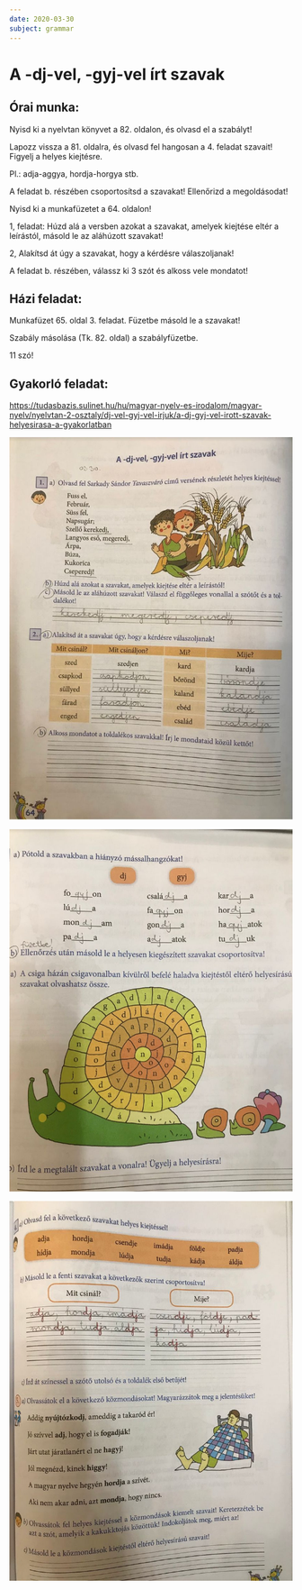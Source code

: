```yaml
---
date: 2020-03-30
subject: grammar
---
```


# A -dj-vel, -gyj-vel írt szavak

## Órai munka:

Nyisd ki a nyelvtan könyvet a 82. oldalon, és olvasd el a szabályt!

Lapozz vissza a 81. oldalra, és olvasd fel hangosan a 4. feladat szavait! Figyelj a helyes kiejtésre.

Pl.: adja-aggya, hordja-horgya stb.

A feladat b. részében csoportosítsd a szavakat! Ellenőrizd a megoldásodat!

Nyisd ki a munkafüzetet a 64. oldalon!

1, feladat: Húzd alá a versben azokat a szavakat, amelyek kiejtése eltér a leírástól, másold le az aláhúzott szavakat!

2, Alakítsd át úgy a szavakat, hogy a kérdésre válaszoljanak!

A feladat b. részében, válassz ki 3 szót és alkoss vele mondatot!

## Házi feladat:

Munkafüzet 65. oldal 3. feladat. Füzetbe másold le a szavakat!

Szabály másolása (Tk. 82. oldal) a szabályfüzetbe.

11 szó!

## Gyakorló feladat:

https://tudasbazis.sulinet.hu/hu/magyar-nyelv-es-irodalom/magyar-nyelv/nyelvtan-2-osztaly/dj-vel-gyj-vel-irjuk/a-dj-gyj-vel-irott-szavak-helyesirasa-a-gyakorlatban

![Megoldások 1.](megoldasok/2020-03-31-nyelvtan-1.jpg)

![Megoldások 2.](megoldasok/2020-03-31-nyelvtan-2.jpg)

![Megoldások 3.](megoldasok/2020-03-31-nyelvtan-3.jpg)
